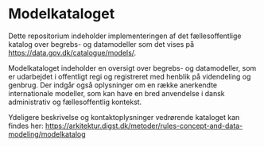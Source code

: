 # Modelkataloget

Dette repositorium indeholder implementeringen af det fællesoffentlige katalog over begrebs- og datamodeller som det vises på https://data.gov.dk/catalogue/models/.

Modelkataloget indeholder en oversigt over begrebs- og datamodeller, som er udarbejdet i offentligt regi og registreret med henblik på videndeling og genbrug. Der indgår også oplysninger om en række anerkendte internationale modeller, som kan have en bred anvendelse i dansk administrativ og fællesoffentlig kontekst.

Ydeligere beskrivelse og kontaktoplysninger vedrørende kataloget kan findes her: https://arkitektur.digst.dk/metoder/rules-concept-and-data-modeling/modelkatalog

